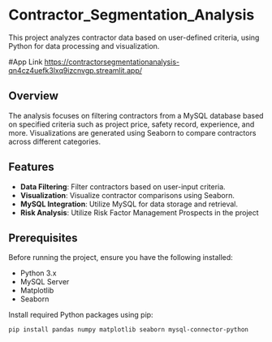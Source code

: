 # Contractor_Segmentation_Analysis

This project analyzes contractor data based on user-defined criteria, using Python for data processing and visualization.

#App Link
https://contractorsegmentationanalysis-qn4cz4uefk3lxq9izcnvgp.streamlit.app/

## Overview

The analysis focuses on filtering contractors from a MySQL database based on specified criteria such as project price, safety record, experience, and more. Visualizations are generated using Seaborn to compare contractors across different categories.

## Features

- **Data Filtering**: Filter contractors based on user-input criteria.
- **Visualization**: Visualize contractor comparisons using Seaborn.
- **MySQL Integration**: Utilize MySQL for data storage and retrieval.
- **Risk Analysis**: Utilize Risk Factor Management Prospects in the project

## Prerequisites

Before running the project, ensure you have the following installed:

- Python 3.x
- MySQL Server
- Matplotlib
- Seaborn

Install required Python packages using pip:

```bash
pip install pandas numpy matplotlib seaborn mysql-connector-python
